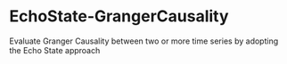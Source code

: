 # EchoState-GrangerCausality
Evaluate Granger Causality between two or more time series by adopting the Echo State approach
